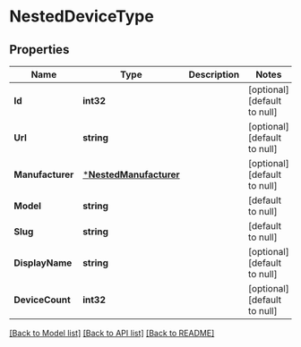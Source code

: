 # NestedDeviceType

## Properties
Name | Type | Description | Notes
------------ | ------------- | ------------- | -------------
**Id** | **int32** |  | [optional] [default to null]
**Url** | **string** |  | [optional] [default to null]
**Manufacturer** | [***NestedManufacturer**](NestedManufacturer.md) |  | [optional] [default to null]
**Model** | **string** |  | [default to null]
**Slug** | **string** |  | [default to null]
**DisplayName** | **string** |  | [optional] [default to null]
**DeviceCount** | **int32** |  | [optional] [default to null]

[[Back to Model list]](../README.md#documentation-for-models) [[Back to API list]](../README.md#documentation-for-api-endpoints) [[Back to README]](../README.md)


